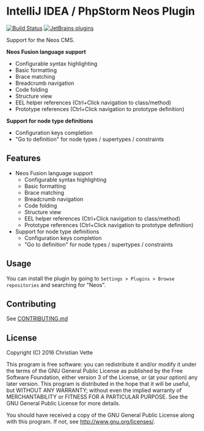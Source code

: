 IntelliJ IDEA / PhpStorm Neos Plugin
====================================
[![Build Status](https://travis-ci.org/cvette/intellij-neos.svg?branch=master)](https://travis-ci.org/cvette/intellij-neos)
[![JetBrains plugins](https://img.shields.io/jetbrains/plugin/d/9362-neos-support.svg)](https://plugins.jetbrains.com/plugin/9362-neos-support)

<!-- Plugin description -->
Support for the Neos CMS.

**Neos Fusion language support**
  * Configurable syntax highlighting
  * Basic formatting
  * Brace matching
  * Breadcrumb navigation
  * Code folding
  * Structure view
  * EEL helper references (Ctrl+Click navigation to class/method)
  * Prototype references (Ctrl+Click navigation to prototype definition)

**Support for node type definitions**
  * Configuration keys completion
  * "Go to definition" for node types / supertypes / constraints
<!-- Plugin description end -->

Features
--------

* Neos Fusion language support
  * Configurable syntax highlighting
  * Basic formatting
  * Brace matching
  * Breadcrumb navigation
  * Code folding
  * Structure view
  * EEL helper references (Ctrl+Click navigation to class/method)
  * Prototype references (Ctrl+Click navigation to prototype definition)
* Support for node type definitions
  * Configuration keys completion
  * "Go to definition" for node types / supertypes / constraints

Usage
-----
You can install the plugin by going to `Settings > Plugins > Browse repositories` and searching for "Neos".

Contributing
------------
See [CONTRIBUTING.md](CONTRIBUTING.md)

License
-------
Copyright (C) 2016  Christian Vette

This program is free software: you can redistribute it and/or modify it under the terms of the GNU General Public License as published by the Free Software Foundation, either version 3 of the License, or (at your option) any later version. This program is distributed in the hope that it will be useful, but WITHOUT ANY WARRANTY; without even the implied warranty of MERCHANTABILITY or FITNESS FOR A PARTICULAR PURPOSE.  See the GNU General Public License for more details.

You should have received a copy of the GNU General Public License along with this program.  If not, see <http://www.gnu.org/licenses/>.
